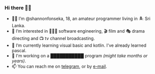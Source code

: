 ### Hi there 👋🏼
<!---
shannonfonseka/shannonfonseka is a ✨ special ✨ repository because its `README.md` (this file) appears on your GitHub profile.
You can click the Preview link to take a look at your changes.
--->
- 👦🏻 I’m @shannonfonseka, 18, an amateur programmer living in 🏝 Sri Lanka.
- 👀 I’m interested in 👨🏻‍💻 software engineering, 🎬 film and 🎭 drama directing and 📺 tv channel broadcasting.
- 🌱 I’m currently learning visual basic and kotlin. I've already learned pascal.
- 📂 I'm working on a ███████████ program _(might take months or years)_. 
- 📫 You can reach me on [telegram](https://t.me/shannonf0nseka), or by [e-mail](mailto:fonsekashannonshiwantha@gmail.com).
<!--- were you trying to see the program im making? well i'm not mentioning about it here --->
